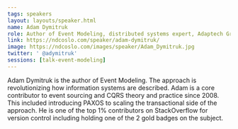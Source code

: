 ```yaml
---
tags: speakers
layout: layouts/speaker.html
name: Adam Dymitruk
role: Author of Event Modeling, distributed systems expert, Adaptech Group CEO and Founder
link: https://ndcoslo.com/speaker/adam-dymitruk/
image: https://ndcoslo.com/images/speaker/Adam_Dymitruk.jpg
twitter: ' @adymitruk'
sessions: [talk-event-modeling]
---
```

Adam Dymitruk is the author of Event Modeling. The approach is revolutionizing how information systems are described. Adam is a core contributor to event sourcing and CQRS theory and practice since 2008. This included introducing PAXOS to scaling the transactional side of the approach. He is one of the top 1% contributors on StackOverflow for version control including holding one of the 2 gold badges on the subject.